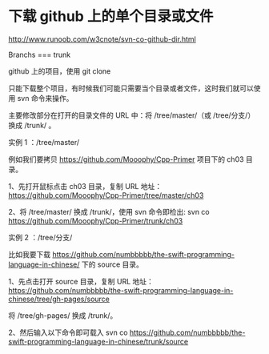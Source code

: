 # 下载 github 上的单个目录或文件



http://www.runoob.com/w3cnote/svn-co-github-dir.html


Branchs === trunk




github 上的项目，使用 git clone 

只能下载整个项目，有时候我们可能只需要当个目录或者文件，这时我们就可以使用 svn 命令来操作。

主要修改部分在打开的目录文件的 URL 中：将 /tree/master/（或 /tree/分支/） 换成 /trunk/ 。

实例 1 ：/tree/master/

例如我们要拷贝 https://github.com/Mooophy/Cpp-Primer 项目下的 ch03 目录。

1、先打开鼠标点击 ch03 目录，复制 URL 地址：
https://github.com/Mooophy/Cpp-Primer/tree/master/ch03

2、将 /tree/master/ 换成 /trunk/，使用 svn 命令即检出:
svn co https://github.com/Mooophy/Cpp-Primer/trunk/ch03


实例 2 ：/tree/分支/

比如我要下载 https://github.com/numbbbbb/the-swift-programming-language-in-chinese/ 下的 source 目录。

1、先点击打开 source 目录，复制 URL 地址：
https://github.com/numbbbbb/the-swift-programming-language-in-chinese/tree/gh-pages/source

将 /tree/gh-pages/ 换成 /trunk/。

2、然后输入以下命令即可载入
svn co https://github.com/numbbbbb/the-swift-programming-language-in-chinese/trunk/source







